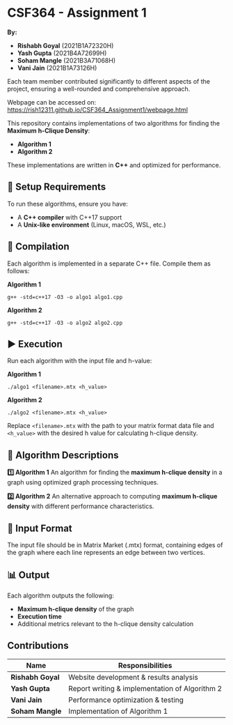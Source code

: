 # CSF364 - Assignment 1

**By:**
* **Rishabh Goyal** (2021B1A72320H)
* **Yash Gupta** (2021B4A72699H)
* **Soham Mangle** (2021B3A71068H)
* **Vani Jain** (2021B1A73126H)

Each team member contributed significantly to different aspects of the project, ensuring a well-rounded and comprehensive approach.

Webpage can be accessed on: https://rish12311.github.io/CSF364_Assignment1/webpage.html

This repository contains implementations of two algorithms for finding the **Maximum h-Clique Density**:
* **Algorithm 1**
* **Algorithm 2**

These implementations are written in **C++** and optimized for performance.

## 📌 Setup Requirements

To run these algorithms, ensure you have:
* A **C++ compiler** with C++17 support
* A **Unix-like environment** (Linux, macOS, WSL, etc.)

## 🚀 Compilation

Each algorithm is implemented in a separate C++ file. Compile them as follows:

**Algorithm 1**
```
g++ -std=c++17 -O3 -o algo1 algo1.cpp
```

**Algorithm 2**
```
g++ -std=c++17 -O3 -o algo2 algo2.cpp
```

## ▶️ Execution

Run each algorithm with the input file and h-value:

**Algorithm 1**
```
./algo1 <filename>.mtx <h_value>
```

**Algorithm 2**
```
./algo2 <filename>.mtx <h_value>
```

Replace `<filename>.mtx` with the path to your matrix format data file and `<h_value>` with the desired h value for calculating h-clique density.

## 📖 Algorithm Descriptions

**1️⃣ Algorithm 1**
An algorithm for finding the **maximum h-clique density** in a graph using optimized graph processing techniques.

**2️⃣ Algorithm 2**
An alternative approach to computing **maximum h-clique density** with different performance characteristics.

## 📂 Input Format

The input file should be in Matrix Market (.mtx) format, containing edges of the graph where each line represents an edge between two vertices.

## 📊 Output

Each algorithm outputs the following:
* **Maximum h-clique density** of the graph
* **Execution time**
* Additional metrics relevant to the h-clique density calculation

## Contributions

| **Name** | **Responsibilities** |
|----------|----------------------|
| **Rishabh Goyal** | Website development & results analysis |
| **Yash Gupta** | Report writing & implementation of Algorithm 2 |
| **Vani Jain** | Performance optimization & testing |
| **Soham Mangle** | Implementation of Algorithm 1 |
